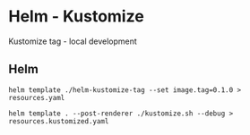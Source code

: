 # Helm - Kustomize 

Kustomize tag - local development

## Helm

```
helm template ./helm-kustomize-tag --set image.tag=0.1.0 > resources.yaml

helm template . --post-renderer ./kustomize.sh --debug > resources.kustomized.yaml
```